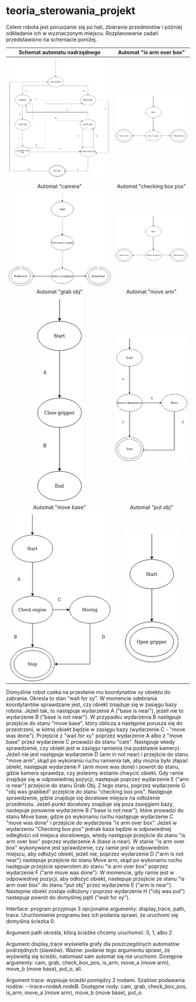 # teoria_sterowania_projekt


Celem robota jest poruszanie się po hali, zbieranie przedmiotów i później odkładanie ich w wyznaczonym miejscu. Rozplanowanie zadań przedstawiono na schemacie poniżej. 


Schemat automatu nadrzędnego          | Automat "is arm over box"
:-------------------------:|:-------------------------:
![](docs/schemat.png)  |  ![](docs/arm_box)
Automat "camera"          | Automat "checking box pos"
![](docs/camera2)  |  ![](docs/check_base_pose)
Automat "grab obj"        | Automat "move arm"
![](docs/grab_obj)  |  ![](docs/move_arm.png)
Automat "move base"         |  Automat "put obj"
![](docs/move_base.png)  |  ![](docs/open_gripper)


Domyślnie robot czeka na przesłanie mu koordynatów xy obiektu do zabrania. Okresla to stan "wait for xy". W momencie odebrania koordytantów sprawdzane jest, czy obiekt znajduje się w zasięgu bazy robota. Jeżeli tak, to następuje wydarzenie A ("base is near"), jeżeli nie to wydarzenie B ("base is not near"). W przypadku wydarzenia B następuje przejście do stanu "move base", który oblicza a następnie porusza się do przestrzeni, w kótrej obiekt będzie w zasięgu bazy (wydarzenie C - "move was done").  Przejście z "wait for xy" poprzez wydarzenie A albo z "move base" przez wydarzenie C prowadzi do stanu "cam". Następuje wtedy sprawdzenie, czy obiekt jest w zasięgu ramienia (na podstawie kamery). Jeżeli nie jest następuje wydarzenie D (arm in not near) i przejście do stanu "move arm", skąd po wykonaniu ruchu ramienia tak, aby mozna było złapać obiekt, następuje wydarzenie F (arm move was done) i powrót do stanu, gdzie kamera sprawdza, czy jesteśmy wstanie chwycić obiekt. Gdy ramie znajduje się w odpowiedniej pozycji, nastepuje poprzez wydarzenie E ("arm is near") przejście do stanu Grab Obj. Z tego stanu, poprzez wydarzenie G "obj was grabbed" przejście do stanu "checking box pos". Następuje sprawdzenie, gdzie znajduje się docelowe miejsce na odłożenie przedmiotu. Jeżeli punkt docelowy znajduje się poza zasięgiem bazy, nastepuje ponownie wydarzenie B ("base is not near"), które prowadzi do stanu Move base, gdzie po wykonaniu ruchu następuje wydarzenie C "move was done" i przejście do wydarzenia "is arm over box". 
Jeżeli w wydarzeniu "Checking box pos" jednak baza będzie w odpowiedniej odległości od miejsca docelowego, wtedy następuje przejście do stanu "is arm over box" poprzez wydarzenie A (base is near). W stanie "is arm over box" wykonywane jest sprawdzenie, czy ramie jest w odpowiednim miejscu, aby odłożyć obiekt, jeżeli nie, poprzez wydarzenie D ("arm is not near") nastepuje przejście do stanu Move arm, skąd po wykonaniu ruchu następuje przejście spowrotem do stanu "is arm over box" poprzez wydarzenie F ("arm move was done"). W momencie, gdy ramie jest w odpowiedniej pozycji, aby odłożyć obiekt, nastepuje przejście ze stanu "is arm over box" do stanu "put obj" przez wydarzenie E ("arm is near"). Nastepnie obiekt zostaje odłożony i poprzez wydarzenie H ("obj was put") nastepuje powrót do domyślnej pętli ("wait for xy").


Interface:
program przyjmuje 3 opcjonalne argumenty: display_trace, path, trace.
Uruchomienie programu bez ich podania sprawi, że uruchomi się domyślna ściezka 0.

Argument path określa, którą ścieżke chcemy uruchomić: 0, 1, albo 2

Argument display_trace wyświetla grafy dla poszczególnych automatów podrzędnych (slaveów). Ważne: podanie tego argumentu sprawi, że wyświetlą się ścieżki, natomiast sam automat się nie uruchomi. Dostępne argumenty: cam, grab, check_box_pos, is_arm, move_a (move arm), move_b (move base), put_o, all. 

Argument trace: wypisuje ścieżki pomiędzy 2 nodami. Szablon podawania nodów: --trace=nodeA.nodeB. Dostępne nody: cam, grab, check_box_pos, is_arm, move_a (move arm), move_b (move base), put_o.
